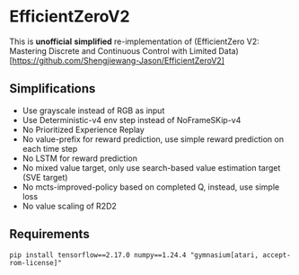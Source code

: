 # EfficientZeroV2

This is **unofficial** **simplified** re-implementation of (EfficientZero V2: Mastering Discrete and Continuous Control with Limited Data)[https://github.com/Shengjiewang-Jason/EfficientZeroV2]


## Simplifications

- Use grayscale instead of RGB as input
- Use Deterministic-v4 env step instead of NoFrameSKip-v4
- No Prioritized Experience Replay
- No value-prefix for reward prediction, use simple reward prediction on each time step
- No LSTM for reward prediction
- No mixed value target, only use search-based value estimation target (SVE target)
- No mcts-improved-policy based on completed Q, instead, use simple loss
- No value scaling of R2D2


## Requirements
`pip install tensorflow==2.17.0 numpy==1.24.4 "gymnasium[atari, accept-rom-license]"`


